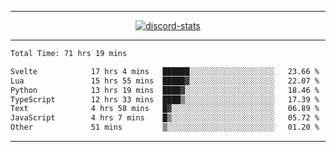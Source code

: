 <a href="https://www.github.com/ripavoid" target="_blank" rel="noreferrer">

-------

<div align='center'>
    <a href='https://discordapp.com/users/825178146797518881'>
        <img align='center' alt='discord-stats' src='https://api.discord-status.me/825178146797518881?nitro&boost=4&gradient=%231e0b1a%2C%23000000%2C%23000000%2C%23160316'></img>
    </a>
</div>

-------

<!--START_SECTION:waka-->

```txt
Total Time: 71 hrs 19 mins

Svelte            17 hrs 4 mins   ██████░░░░░░░░░░░░░░░░░░░   23.66 %
Lua               15 hrs 55 mins  █████▓░░░░░░░░░░░░░░░░░░░   22.07 %
Python            13 hrs 19 mins  ████▓░░░░░░░░░░░░░░░░░░░░   18.46 %
TypeScript        12 hrs 33 mins  ████▒░░░░░░░░░░░░░░░░░░░░   17.39 %
Text              4 hrs 58 mins   █▓░░░░░░░░░░░░░░░░░░░░░░░   06.89 %
JavaScript        4 hrs 7 mins    █▒░░░░░░░░░░░░░░░░░░░░░░░   05.72 %
Other             51 mins         ▒░░░░░░░░░░░░░░░░░░░░░░░░   01.20 %
```

<!--END_SECTION:waka-->

-------

